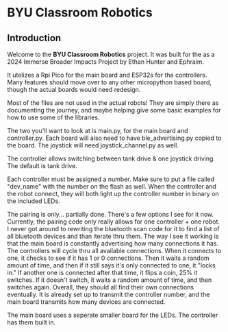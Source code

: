 # BYU Classroom Robotics

## Introduction

Welcome to the **BYU Classroom Robotics** project. It was built for the as a 2024 Immerse Broader Impacts Project by Ethan Hunter and Ephraim.

It utelizes a Rpi Pico for the main board and ESP32s for the controllers. Many features should move over to any other micropython based board, though the actual boards would need redesign. 

Most of the files are not used in the actual robots! They are simply there as documenting the journey, and maybe helping give some basic examples for how to use some of the libraries. 

The two you'll want to look at is main.py, for the main board and controller.py. Each board will also need to have ble_advertising.py copied to the board. The joystick will need joystick_channel.py as well. 

The controller allows switching between tank drive & one joystick driving. The default is tank drive. 

Each controller must be assigned a number. Make sure to put a file called "dev_name" with the number on the flash as well. When the controller and the robot connect, they will both light up the controller number in binary on the included LEDs.

The pairing is only... partially done. There's a few options I see for it now. Currently, the pairing code only really allows for one controller + one robot. I never got around to rewriting the bluetooth scan code for it to find a list of all bluetooth devices and than iterate thru them. The way I see it working is that the main board is constantly advertising how many connections it has. The controllers will cycle thru all available connections. When it connects to one, it checks to see if it has 1 or 0 connections. Then it waits a random amount of time, and then if it still says it's only connected to one, it "locks in." If another one is connected after that time, it flips a coin, 25% it switches. If it doesn't switch, it waits a random amount of time, and then switches again. Overall, they should all find their own connections eventually. It is already set up to transmit the controller number, and the main board transmits how many devices are connected. 

The main board uses a seperate smaller board for the LEDs. The controller has them built in. 
